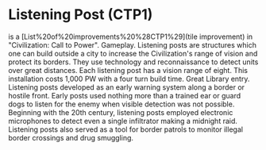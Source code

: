 # Listening Post (CTP1)

 is a [List%20of%20improvements%20%28CTP1%29](tile improvement) in "Civilization: Call to Power".
Gameplay.
Listening posts are structures which one can build outside a city to increase the Civilization's range of vision and protect its borders. They use technology and reconnaissance to detect units over great distances. Each listening post has a vision range of eight. This installation costs 1,000 PW with a four turn build time.
Great Library entry.
Listening posts developed as an early warning system along a border or hostile front. Early posts used nothing more than a trained ear or guard dogs to listen for the enemy when visible detection was not possible. Beginning with the 20th century, listening posts employed electronic microphones to detect even a single infiltrator making a midnight raid. Listening posts also served as a tool for border patrols to monitor illegal border crossings and drug smuggling.